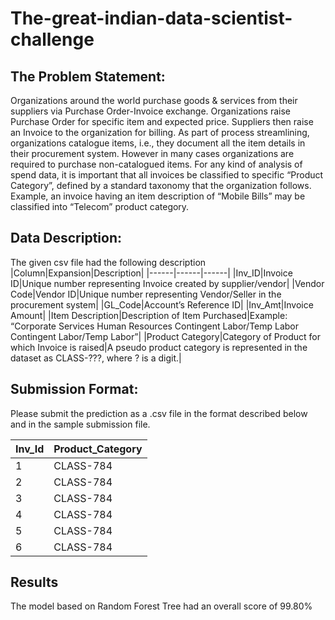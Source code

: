 # The-great-indian-data-scientist-challenge

## The Problem Statement:
Organizations around the world purchase goods & services from their suppliers via Purchase Order-Invoice exchange. Organizations raise Purchase Order for specific item and expected price. Suppliers then raise an Invoice to the organization for billing. As part of process streamlining, organizations catalogue items, i.e., they document all the item details in their procurement system. However in many cases organizations are required to purchase non-catalogued items.
For any kind of analysis of spend data, it is important that all invoices be classified to specific “Product Category”, defined by a standard taxonomy that the organization follows.
Example, an invoice having an item description of “Mobile Bills” may be classified into “Telecom” product category.

## Data Description:
The given csv file had the following description
<br>
|Column|Expansion|Description|
|------|------|------|
|Inv_ID|Invoice ID|Unique number representing Invoice created by supplier/vendor|
|Vendor Code|Vendor ID|Unique number representing Vendor/Seller in the procurement system|
|GL_Code|Account’s Reference ID| 
|Inv_Amt|Invoice Amount| 
|Item Description|Description of Item Purchased|Example: “Corporate Services Human Resources Contingent Labor/Temp Labor Contingent Labor/Temp Labor”|
|Product Category|Category of Product for which Invoice is raised|A pseudo product category is represented in the dataset as CLASS-???, where ? is a digit.|

## Submission Format:
Please submit the prediction as a .csv file in the format described below and in the sample submission file.

|Inv_Id|Product_Category|
|------|------|
|1|CLASS-784|
|2|CLASS-784|
|3|CLASS-784|
|4|CLASS-784|
|5|CLASS-784|
|6|CLASS-784|

## Results
The model based on Random Forest Tree had an overall score of 99.80%
